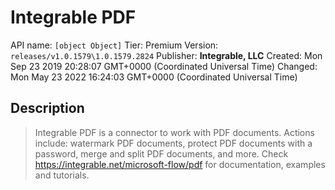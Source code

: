 # Integrable PDF
API name: `[object Object]`
Tier: Premium
Version: `releases/v1.0.1579\1.0.1579.2824`
Publisher: **Integrable, LLC**
Created: Mon Sep 23 2019 20:28:07 GMT+0000 (Coordinated Universal Time)
Changed: Mon May 23 2022 16:24:03 GMT+0000 (Coordinated Universal Time)

## Description
> Integrable PDF is a connector to work with PDF documents. Actions include: watermark PDF documents, protect PDF documents with a password, merge and split PDF documents, and more. Check https://integrable.net/microsoft-flow/pdf for documentation, examples and tutorials.

